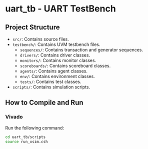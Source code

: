 # uart_tb - UART TestBench

## Project Structure

- `src/`: Contains source files.
- `testbench/`: Contains UVM testbench files.
  - `sequences/`: Contains transaction and generator sequences.
  - `drivers/`: Contains driver classes.
  - `monitors/`: Contains monitor classes.
  - `scoreboards/`: Contains scoreboard classes.
  - `agents/`: Contains agent classes.
  - `env/`: Contains environment classes.
  - `tests/`: Contains test classes.
- `scripts/`: Contains simulation scripts.

## How to Compile and Run

### Vivado

Run the following command:

```sh
cd uart_tb/scripts
source run_xsim.csh

